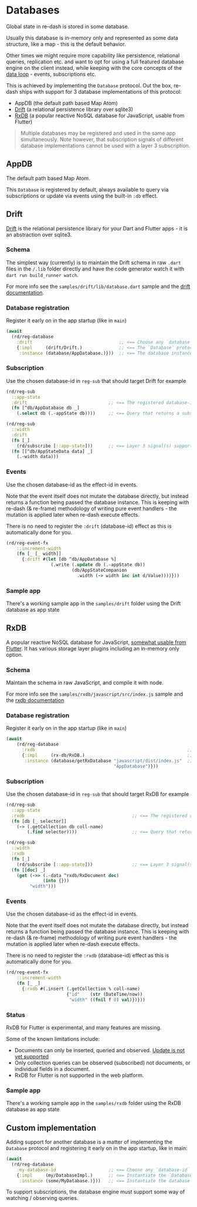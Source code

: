 # Databases

Global state in re-dash is stored in some database.

Usually this database is in-memory only and represented as some data structure, like a map - this is the default behavior.

Other times we might require more capability like persistence, relational queries, replication etc. and want to opt for using a full featured database engine on the client instead, while keeping with the core concepts of the [data loop](https://day8.github.io/re-frame/a-loop/) - events, subscriptions etc.

This is achieved by implementing the `Database` protocol. Out the box, re-dash ships with support for 3 database implementations of this protocol:

- AppDB (the default path based Map Atom)
- [Drift](https://drift.simonbinder.eu/) (a relational persistence library over sqlite3)
- [RxDB](https://rxdb.info/articles/flutter-database.html)  (a popular reactive NoSQL database for JavaScript, usable from Flutter)

> Multiple databases may be registered and used in the same app simultaneously. Note however, that subscription signals of different database implementations cannot be used with a layer 3 subscription.

## AppDB

The default path based Map Atom.

This `Database` is registered by default,  always available to query via subscriptions or update via events using the built-in `:db` effect.

## Drift

[Drift](https://drift.simonbinder.eu/) is the relational persistence library for your Dart and Flutter apps - it is an abstraction over sqlite3.

### Schema

The simplest way (currently) is to maintain the Drift schema in raw `.dart` files in the `/.lib` folder directly and have the code generator watch it with `dart run build_runner watch`.

For more info see the `samples/drift/lib/database.dart` sample and the [drift documentation](https://drift.simonbinder.eu/docs/getting-started/#database-class).

### Database registration

Register it early on in the app startup (like in `main`)

```clojure
(await
  (rd/reg-database
    :drift                                 ;; <== Choose any `database-id`
    {:impl     (drift/Drift.)              ;; <== The `Database` protocol implementation
     :instance (database/AppDatabase.)}))  ;; <== The database instance
```

### Subscription

Use the chosen database-id in `reg-sub` that should target Drift for example

```clojure
(rd/reg-sub
  ::app-state
  :drift                               ;; <== The registered database-id
  (fn [^db/AppDatabase db _]
    (.select db (.-appState db))))     ;; <== Query that returns a subsribable (stream)

(rd/reg-sub
  ::width
  :drift
  (fn [_]
    (rd/subscribe [::app-state]))      ;; <== Layer 3 signal(s) supported
  (fn [[^db/AppStateData data] _]
    (.-width data)))
```

### Events

Use the chosen database-id as the effect-id in events.

Note that the event itself does not mutate the database directly, but instead returns a function being passed the database instance. This is keeping with re-dash (& re-frame) methodology of writing pure event handlers - the mutation is applied later when re-dash execute effects.

There is no need to register the `:drift` (database-id) effect as this is automatically done for you.

```clojure
(rd/reg-event-fx
    ::increment-width
    (fn [_ [_ width]]
      {:drift #(let [db ^db/AppDatabase %]
                 (.write (.update db (.-appState db))
                         (db/AppStateCompanion
                           .width (-> width inc int d/Value))))}))
```

### Sample app

There's a working sample app in the `samples/drift` folder using the Drift database as app state


## RxDB

A popular reactive NoSQL database for JavaScript, [somewhat usable from Flutter](https://rxdb.info/articles/flutter-database.html). It has various storage layer plugins including an in-memory only option.

### Schema

Maintain the schema in raw JavaScript, and compile it with node.

For more info see the `samples/rxdb/javascript/src/index.js` sample and the [rxdb documentation](https://github.com/pubkey/rxdb/tree/master/examples/flutter#in-javascript)

### Database registration

Register it  early on in the app startup (like in `main`)

```clojure
(await
    (rd/reg-database
      :rxdb                                                          ;; <== Choose any `database-id`
      {:impl     (rx-db/RxDB.)                                       ;; <== The `Database` protocol implementation
       :instance (database/getRxDatabase "javascript/dist/index.js"  ;; <== The database instance
                                         "AppDatabase")}))
```

### Subscription

Use the chosen database-id in `reg-sub` that should target RxDB for example

```clojure
(rd/reg-sub
  ::app-state
  :rxdb                                         ;; <== The registered database-id
  (fn [db [_ selector]]
    (-> (.getCollection db coll-name)
        (.find selector))))                     ;; <== Query that returns a subsribable (stream)

(rd/reg-sub
  ::width
  :rxdb
  (fn [_]
    (rd/subscribe [::app-state]))               ;; <== Layer 3 signal(s) supported
  (fn [[doc] _]
    (get (->> (.-data ^rxdb/RxDocument doc)
              (into {}))
         "width")))
```

### Events

Use the chosen database-id as the effect-id in events.

Note that the event itself does not mutate the database directly, but instead returns a function being passed the database instance. This is keeping with re-dash (& re-frame) methodology of writing pure event handlers - the mutation is applied later when re-dash execute effects.

There is no need to register the `:rxdb` (database-id) effect as this is automatically done for you.

```clojure
(rd/reg-event-fx
    ::increment-width
    (fn [_ _]
      {:rxdb #(.insert (.getCollection % coll-name)
                       {"id"    (str (DateTime/now))
                        "width" ((fnil f 0) val)})}))
```

### Status

RxDB for Flutter is experimental, and many features are missing.

Some of the known limitations include:

- Documents can only be inserted, queried and observed. [Update is not yet supported](https://pub.dev/documentation/rxdb/latest/rxdb/RxCollection-class.html)
- Only collection queries can be observed (subscribed) not documents, or individual fields in a document.
- RxDB for Flutter is not supported in the web platform.


### Sample app

There's a working sample app in the `samples/rxdb` folder using the RxDB database as app state

## Custom implementation

Adding support for another database is a matter of implementing the `Database` protocol and registering it early on in the app startup, like in main:

```clojure
(await
  (rd/reg-database
    :my-database-id                    ;; <== Choose any `database-id`
    {:impl     (my/DatabaseImpl.)      ;; <== Instantiate the `Database` protocol implementation
     :instance (some/MyDatabase.)}))   ;; <== Instantiate the database instance
```

To support subscriptions, the database engine must support some way of watching / observing queries.
